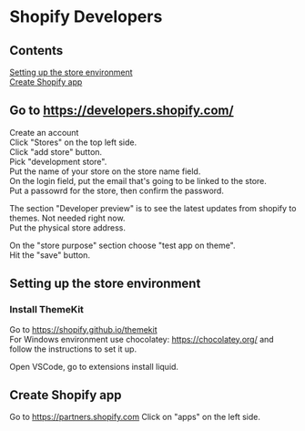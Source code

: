 # Shopify Developers
##  Contents
[Setting up the store environment](#Setting-up-the-store-environment)  
[Create Shopify app](#Create-Shopify-app)  


## Go to https://developers.shopify.com/

Create an account  
Click "Stores" on the top left side.  
Click "add store" button.  
Pick "development store".  
Put the name of your store on the store name field.  
On the login field, put the email that's going to be linked to the store.  
Put a passowrd for the store, then confirm the password.  

The section "Developer preview" is to see the latest updates from shopify to themes. Not needed right now.  
Put the physical store address.  

On the "store purpose" section choose "test app on theme".  
Hit the "save" button.  

## Setting up the store environment

### Install ThemeKit 

Go to https://shopify.github.io/themekit  
For Windows environment use chocolatey: https://chocolatey.org/ and follow the instructions to set it up.  

Open VSCode, go to extensions install liquid.  

## Create Shopify app

Go to https://partners.shopify.com
Click on "apps" on the left side.  
